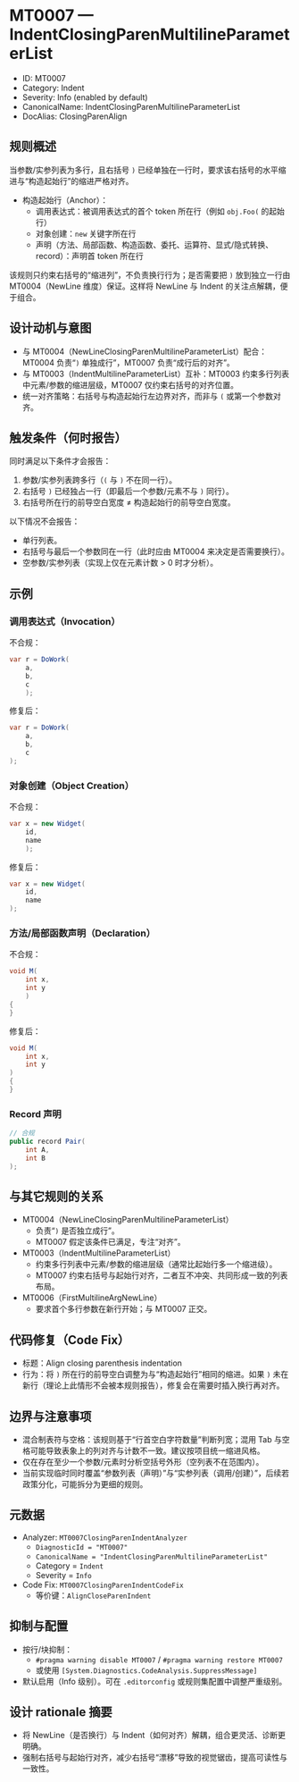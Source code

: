 # MT0007 — IndentClosingParenMultilineParameterList

- ID: MT0007
- Category: Indent
- Severity: Info (enabled by default)
- CanonicalName: IndentClosingParenMultilineParameterList
- DocAlias: ClosingParenAlign

## 规则概述
当参数/实参列表为多行，且右括号 `)` 已经单独在一行时，要求该右括号的水平缩进与“构造起始行”的缩进严格对齐。

- 构造起始行（Anchor）：
  - 调用表达式：被调用表达式的首个 token 所在行（例如 `obj.Foo(` 的起始行）
  - 对象创建：`new` 关键字所在行
  - 声明（方法、局部函数、构造函数、委托、运算符、显式/隐式转换、record）：声明首 token 所在行

该规则只约束右括号的“缩进列”，不负责换行行为；是否需要把 `)` 放到独立一行由 MT0004（NewLine 维度）保证。这样将 NewLine 与 Indent 的关注点解耦，便于组合。

## 设计动机与意图
- 与 MT0004（NewLineClosingParenMultilineParameterList）配合：MT0004 负责“`)` 单独成行”，MT0007 负责“成行后的对齐”。
- 与 MT0003（IndentMultilineParameterList）互补：MT0003 约束多行列表中元素/参数的缩进层级，MT0007 仅约束右括号的对齐位置。
- 统一对齐策略：右括号与构造起始行左边界对齐，而非与 `(` 或第一个参数对齐。

## 触发条件（何时报告）
同时满足以下条件才会报告：
1. 参数/实参列表跨多行（`(` 与 `)` 不在同一行）。
2. 右括号 `)` 已经独占一行（即最后一个参数/元素不与 `)` 同行）。
3. 右括号所在行的前导空白宽度 ≠ 构造起始行的前导空白宽度。

以下情况不会报告：
- 单行列表。
- 右括号与最后一个参数同在一行（此时应由 MT0004 来决定是否需要换行）。
- 空参数/实参列表（实现上仅在元素计数 > 0 时才分析）。

## 示例
### 调用表达式（Invocation）
不合规：
```csharp
var r = DoWork(
    a,
    b,
    c
    );
```
修复后：
```csharp
var r = DoWork(
    a,
    b,
    c
);
```

### 对象创建（Object Creation）
不合规：
```csharp
var x = new Widget(
    id,
    name
    );
```
修复后：
```csharp
var x = new Widget(
    id,
    name
);
```

### 方法/局部函数声明（Declaration）
不合规：
```csharp
void M(
    int x,
    int y
    )
{
}
```
修复后：
```csharp
void M(
    int x,
    int y
)
{
}
```

### Record 声明
```csharp
// 合规
public record Pair(
    int A,
    int B
);
```

## 与其它规则的关系
- MT0004（NewLineClosingParenMultilineParameterList）
  - 负责“`)` 是否独立成行”。
  - MT0007 假定该条件已满足，专注“对齐”。
- MT0003（IndentMultilineParameterList）
  - 约束多行列表中元素/参数的缩进层级（通常比起始行多一个缩进级）。
  - MT0007 约束右括号与起始行对齐，二者互不冲突、共同形成一致的列表布局。
- MT0006（FirstMultilineArgNewLine）
  - 要求首个多行参数在新行开始；与 MT0007 正交。

## 代码修复（Code Fix）
- 标题：Align closing parenthesis indentation
- 行为：将 `)` 所在行的前导空白调整为与“构造起始行”相同的缩进。如果 `)` 未在新行（理论上此情形不会被本规则报告），修复会在需要时插入换行再对齐。

## 边界与注意事项
- 混合制表符与空格：该规则基于“行首空白字符数量”判断列宽；混用 Tab 与空格可能导致表象上的列对齐与计数不一致。建议按项目统一缩进风格。
- 仅在存在至少一个参数/元素时分析空括号外形（空列表不在范围内）。
- 当前实现临时同时覆盖“参数列表（声明）”与“实参列表（调用/创建）”，后续若政策分化，可能拆分为更细的规则。

## 元数据
- Analyzer: `MT0007ClosingParenIndentAnalyzer`
  - `DiagnosticId = "MT0007"`
  - `CanonicalName = "IndentClosingParenMultilineParameterList"`
  - Category = `Indent`
  - Severity = `Info`
- Code Fix: `MT0007ClosingParenIndentCodeFix`
  - 等价键：`AlignCloseParenIndent`

## 抑制与配置
- 按行/块抑制：
  - `#pragma warning disable MT0007` / `#pragma warning restore MT0007`
  - 或使用 `[System.Diagnostics.CodeAnalysis.SuppressMessage]`
- 默认启用（Info 级别）。可在 `.editorconfig` 或规则集配置中调整严重级别。

## 设计 rationale 摘要
- 将 NewLine（是否换行）与 Indent（如何对齐）解耦，组合更灵活、诊断更明确。
- 强制右括号与起始行对齐，减少右括号“漂移”导致的视觉锯齿，提高可读性与一致性。

